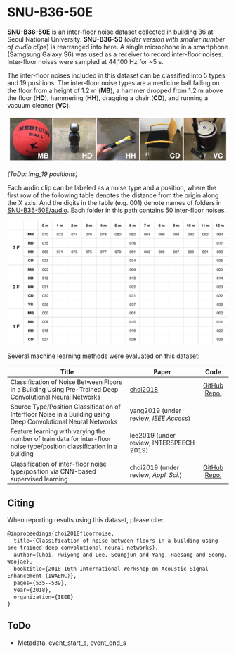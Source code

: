 # SNU-B36-50E

**SNU-B36-50E** is an inter-floor noise dataset collected in building 36 at Seoul National University. **SNU-B36-50** (*older version with smaller number of audio clips*) is rearranged into here. A single microphone in a smartphone (Samgsung Galaxy S6) was used as a receiver to record inter-floor noises. Inter-floor noises were sampled at 44,100 Hz for ~5 s.

The inter-floor noises included in this dataset can be classified into 5 types and 19 positions. The inter-floor noise types are a medicine ball falling on the floor from a height of 1.2 m (**MB**), a hammer dropped from 1.2 m above the floor (**HD**),  hammering (**HH**), dragging a chair (**CD**), and running a vacuum cleaner (**VC**).

![](https://github.com/yodacatmeow/indoor-noise/blob/master/indoor-noise-set/SNU-B36-50E/figure/noise_type.png)

*(ToDo: img_19 positions)*

Each audio clip can be labeled as a noise type and a position, where the first row of the following table denotes the distance from the origin along the X axis. And the digits in the table (e.g. 001) denote names of folders in [SNU-B36-50E/audio](https://github.com/yodacatmeow/indoor-noise/tree/master/indoor-noise-set/SNU-B36-50E/audio). Each folder in this path contains 50 inter-floor noises.

![](https://github.com/yodacatmeow/indoor-noise/blob/master/indoor-noise-set/SNU-B36-50E/figure/categories.jpeg)



Several machine learning methods were evaluated on this dataset:

| Title                                                        | Paper                                                        |                             Code                             |
| ------------------------------------------------------------ | ------------------------------------------------------------ | :----------------------------------------------------------: |
| Classification of Noise Between Floors in a Building Using Pre-Trained Deep Convolutional Neural Networks | [choi2018]( <https://ieeexplore.ieee.org/abstract/document/8521392>) | [GitHub Repo.]( https://github.com/yodacatmeow/VGG16-SNU-B36-50) |
| Source Type/Position Classification of Interfloor Noise in a Building using Deep Convolutional Neural Networks | yang2019 (under review, *IEEE Access*)                       |                                                              |
| Feature learning with varying the number of train data for inter-floor noise type/position classification in a building | lee2019 (under review, INTERSPEECH 2019)                     |                                                              |
| Classification of inter-floor noise type/position via CNN-based supervised learning | choi2019 (under review, *Appl. Sci.*)                        | [GitHub Repo.](https://github.com/yodacatmeow/indoor-noise/tree/master/inter-floor-noise-classification) |



## Citing

When reporting results using this dataset, please cite:

```
@inproceedings{choi2018floornoise,
  title={Classification of noise between floors in a building using pre-trained deep convolutional neural networks},
  author={Choi, Hwiyong and Lee, Seungjun and Yang, Haesang and Seong, Woojae},
  booktitle={2018 16th International Workshop on Acoustic Signal Enhancement (IWAENC)},
  pages={535--539},
  year={2018},
  organization={IEEE}
}
```



## ToDo

- Metadata: event_start_s, event_end_s